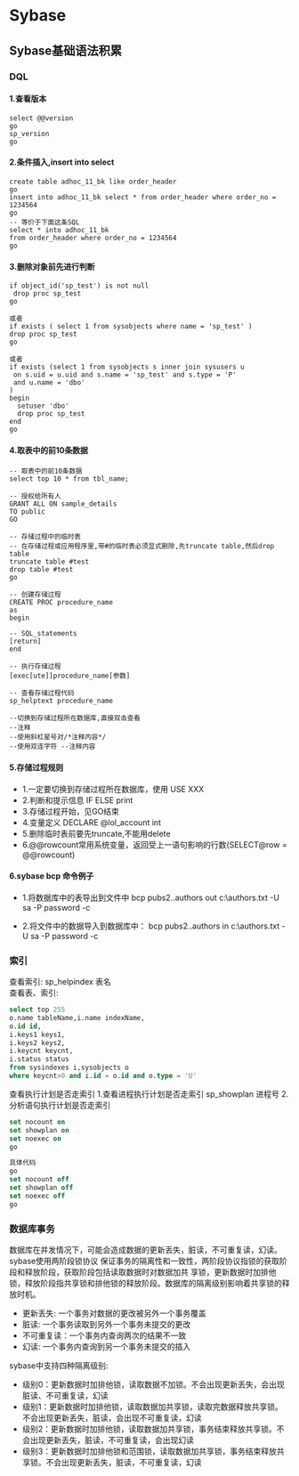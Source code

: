 # Sybase

## Sybase基础语法积累

### DQL

#### 1.查看版本

````shell script
select @@version
go
sp_version
go
````

#### 2.条件插入,insert into select

````shell script
create table adhoc_11_bk like order_header
go
insert into adhoc_11_bk select * from order_header where order_no = 1234564
go
-- 等价于下面这条SQL
select * into adhoc_11_bk
from order_header where order_no = 1234564
go
````

#### 3.删除对象前先进行判断

````shell script
if object_id('sp_test') is not null
 drop proc sp_test
go

或者
if exists ( select 1 from sysobjects where name = 'sp_test' )
drop proc sp_test
go

或者
if exists (select 1 from sysobjects s inner join sysusers u
 on s.uid = u.uid and s.name = 'sp_test' and s.type = 'P'
 and u.name = 'dbo'
)
begin
  setuser 'dbo'
  drop proc sp_test
end
go
````

#### 4.取表中的前10条数据

````shell
-- 取表中的前10条数据
select top 10 * from tbl_name;

-- 授权给所有人
GRANT ALL ON sample_details
TO public
GO

-- 存储过程中的临时表
-- 在存储过程或应用程序里,带#的临时表必须显式删除,先truncate table,然后drop table
truncate table #test
drop table #test 
go

-- 创建存储过程
CREATE PROC procedure_name
as
begin

-- SQL_statements
[return]
end

-- 执行存储过程
[exec[ute]]procedure_name[参数]

-- 查看存储过程代码
sp_helptext procedure_name

--切换到存储过程所在数据库,直接双击查看
--注释
--使用斜杠星号对/*注释内容*/
--使用双连字符 --注释内容

````

#### 5.存储过程规则

+ 1.一定要切换到存储过程所在数据库，使用 USE XXX
+ 2.判断和提示信息 IF ELSE print
+ 3.存储过程开始，见GO结束
+ 4.变量定义 DECLARE @lol_account int
+ 5.删除临时表前要先truncate,不能用delete
+ 6.@@rowcount常用系统变量，返回受上一语句影响的行数(SELECT@row = @@rowcount)

#### 6.sybase bcp 命令例子

+ 1.将数据库中的表导出到文件中
  bcp pubs2..authors out c:\authors.txt -U sa -P password -c

+ 2.将文件中的数据导入到数据库中：
  bcp pubs2..authors in c:\authors.txt -U sa -P password -c

### 索引

查看索引:
sp_helpindex 表名  
查看表、索引:

````sql
select top 255
o.name tableName,i.name indexName,
o.id id,
i.keys1 keys1,
i.keys2 keys2,
i.keycnt keycnt,
i.status status
from sysindexes i,sysobjects o
where keycnt>0 and i.id = o.id and o.type = 'U'
````

查看执行计划是否走索引
1.查看进程执行计划是否走索引
sp_showplan 进程号
2.分析语句执行计划是否走索引

````sql
set nocount on
set showplan on
set noexec on
go

具体代码
go
set nocount off
set showplan off
set noexec off
go
````

### 数据库事务

数据库在并发情况下，可能会造成数据的更新丢失，脏读，不可重复读，幻读。sybase使用两阶段锁协议
保证事务的隔离性和一致性，两阶段协议指锁的获取阶段和释放阶段，获取阶段包括读取数据时对数据加共
享锁，更新数据时加排他锁，释放阶段指共享锁和排他锁的释放阶段。数据库的隔离级别影响着共享锁的释放时机。

+ 更新丢失: 一个事务对数据的更改被另外一个事务覆盖
+ 脏读: 一个事务读取到另外一个事务未提交的更改
+ 不可重复读：一个事务内查询两次的结果不一致
+ 幻读: 一个事务内查询到另一个事务未提交的插入

sybase中支持四种隔离级别:

+ 级别0：更新数据时加排他锁，读取数据不加锁。不会出现更新丢失，会出现脏读、不可重复读，幻读
+ 级别1：更新数据时加排他锁，读取数据加共享锁，读取完数据释放共享锁。不会出现更新丢失，脏读，会出现不可重复读，幻读
+ 级别2：更新数据时加排他锁，读取数据加共享锁，事务结束释放共享锁。不会出现更新丢失，脏读，不可重复读，会出现幻读
+ 级别3：更新数据时加排他锁和范围锁，读取数据加共享锁，事务结束释放共享锁。不会出现更新丢失，脏读，不可重复读，幻读
